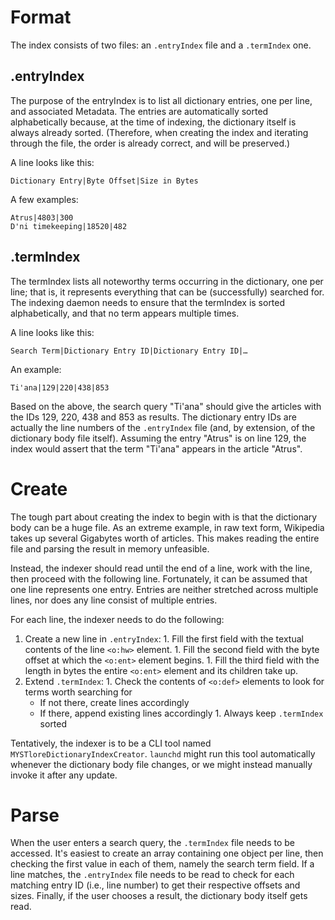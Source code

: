 # Format #

The index consists of two files: an `.entryIndex` file and a `.termIndex` one.

## .entryIndex ##

The purpose of the entryIndex is to list all dictionary entries, one per line, and associated Metadata. The entries are automatically sorted alphabetically because, at the time of indexing, the dictionary itself is always already sorted. (Therefore, when creating the index and iterating through the file, the order is already correct, and will be preserved.)

A line looks like this:

```
Dictionary Entry|Byte Offset|Size in Bytes
```

A few examples:

```
Atrus|4803|300
D'ni timekeeping|18520|482
```

## .termIndex ##

The termIndex lists all noteworthy terms occurring in the dictionary, one per line; that is, it represents everything that can be (successfully) searched for. The indexing daemon needs to ensure that the termIndex is sorted alphabetically, and that no term appears multiple times.

A line looks like this:

```
Search Term|Dictionary Entry ID|Dictionary Entry ID|…
```

An example:

```
Ti'ana|129|220|438|853
```

Based on the above, the search query "Ti'ana" should give the articles with the IDs 129, 220, 438 and 853 as results. The dictionary entry IDs are actually the line numbers of the `.entryIndex` file (and, by extension, of the dictionary body file itself). Assuming the entry "Atrus" is on line 129, the index would assert that the term "Ti'ana" appears in the article "Atrus".

# Create #

The tough part about creating the index to begin with is that the dictionary body can be a huge file. As an extreme example, in raw text form, Wikipedia takes up several Gigabytes worth of articles. This makes reading the entire file and parsing the result in memory unfeasible.

Instead, the indexer should read until the end of a line, work with the line, then proceed with the following line. Fortunately, it can be assumed that one line represents one entry. Entries are neither stretched across multiple lines, nor does any line consist of multiple entries.

For each line, the indexer needs to do the following:
  1. Create a new line in `.entryIndex`:
    1. Fill the first field with the textual contents of the line `<o:hw>` element.
    1. Fill the second field with the byte offset at which the `<o:ent>` element begins.
    1. Fill the third field with the length in bytes the entire `<o:ent>` element and its children take up.
  1. Extend `.termIndex`:
    1. Check the contents of `<o:def>` elements to look for terms worth searching for
      * If not there, create lines accordingly
      * If there, append existing lines accordingly
    1. Always keep `.termIndex` sorted

Tentatively, the indexer is to be a CLI tool named `MYSTloreDictionaryIndexCreator`. `launchd` might run this tool automatically whenever the dictionary body file changes, or we might instead manually invoke it after any update.

# Parse #

When the user enters a search query, the `.termIndex` file needs to be accessed. It's easiest to create an array containing one object per line, then checking the first value in each of them, namely the search term field. If a line matches, the `.entryIndex` file needs to be read to check for each matching entry ID (i.e., line number) to get their respective offsets and sizes. Finally, if the user chooses a result, the dictionary body itself gets read.